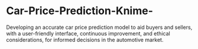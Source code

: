 # Car-Price-Prediction-Knime-
Developing an accurate car price prediction model to aid buyers and sellers, with a user-friendly interface, continuous improvement, and ethical considerations, for informed decisions in the automotive market.

